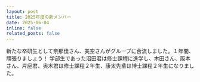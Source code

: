 ```yaml
---
layout: post
title: 2025年度の新メンバー
date: 2025-06-04 
inline: false
related_posts: false
---
```


<!-- 줄바꿈: 문장 뒤에 스페이스 두번 -->
<!-- 문단 바꿈: 엔터 두번 -->

新たな卒研生として奈那佳さん、美空さんがグループに合流しました。１年間、頑張りましょう！
学部生であった沼田君は修士課程に進学し、木田さん、阪本さん、片庭君、奥木君は修士課程２年生、康太先輩は博士課程２年生になりました。